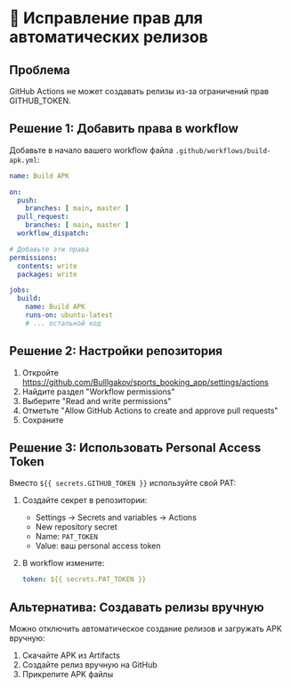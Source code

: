 # 🔧 Исправление прав для автоматических релизов

## Проблема
GitHub Actions не может создавать релизы из-за ограничений прав GITHUB_TOKEN.

## Решение 1: Добавить права в workflow

Добавьте в начало вашего workflow файла `.github/workflows/build-apk.yml`:

```yaml
name: Build APK

on:
  push:
    branches: [ main, master ]
  pull_request:
    branches: [ main, master ]
  workflow_dispatch:

# Добавьте эти права
permissions:
  contents: write
  packages: write

jobs:
  build:
    name: Build APK
    runs-on: ubuntu-latest
    # ... остальной код
```

## Решение 2: Настройки репозитория

1. Откройте https://github.com/Bulllgakov/sports_booking_app/settings/actions
2. Найдите раздел "Workflow permissions"
3. Выберите "Read and write permissions"
4. Отметьте "Allow GitHub Actions to create and approve pull requests"
5. Сохраните

## Решение 3: Использовать Personal Access Token

Вместо `${{ secrets.GITHUB_TOKEN }}` используйте свой PAT:

1. Создайте секрет в репозитории:
   - Settings → Secrets and variables → Actions
   - New repository secret
   - Name: `PAT_TOKEN`
   - Value: ваш personal access token

2. В workflow измените:
   ```yaml
   token: ${{ secrets.PAT_TOKEN }}
   ```

## Альтернатива: Создавать релизы вручную

Можно отключить автоматическое создание релизов и загружать APK вручную:
1. Скачайте APK из Artifacts
2. Создайте релиз вручную на GitHub
3. Прикрепите APK файлы